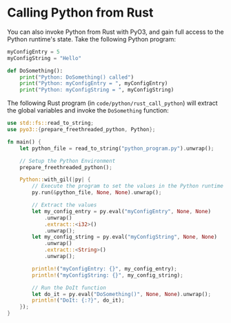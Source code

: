 # Calling Python from Rust

You can also invoke Python from Rust with PyO3, and gain full access to the Python runtime's state. Take the following Python program:

```python
myConfigEntry = 5
myConfigString = "Hello"

def DoSomething():
    print("Python: DoSomething() called")
    print("Python: myConfigEntry = ", myConfigEntry)
    print("Python: myConfigString = ", myConfigString)
```

The following Rust program (in `code/python/rust_call_python`) will extract the global variables and invoke the `DoSomething` function:

```rust
use std::fs::read_to_string;
use pyo3::{prepare_freethreaded_python, Python};

fn main() {
    let python_file = read_to_string("python_program.py").unwrap();

    // Setup the Python Environment
    prepare_freethreaded_python();

    Python::with_gil(|py| {
        // Execute the program to set the values in the Python runtime
        py.run(&python_file, None, None).unwrap();

        // Extract the values
        let my_config_entry = py.eval("myConfigEntry", None, None)
            .unwrap()
            .extract::<i32>()
            .unwrap();
        let my_config_string = py.eval("myConfigString", None, None)
            .unwrap()
            .extract::<String>()
            .unwrap();

        println!("myConfigEntry: {}", my_config_entry);
        println!("myConfigString: {}", my_config_string);

        // Run the DoIt function
        let do_it = py.eval("DoSomething()", None, None).unwrap();
        println!("DoIt: {:?}", do_it);
    });
}
```